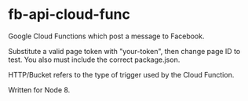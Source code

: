 # fb-api-cloud-func
Google Cloud Functions which post a message to Facebook.

Substitute a valid page token with "your-token", then change page ID to test.
You also must include the correct package.json.

HTTP/Bucket refers to the type of trigger used by the Cloud Function.

Written for Node 8.
